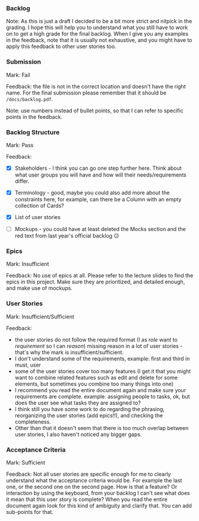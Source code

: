 ### Backlog

Note: As this is just a draft I decided to be a bit more strict and nitpick in the grading. I hope this will help you to understand what you still have to work on to get a high grade for the final backlog. When I give you any examples in the feedback, note that it is usually not exhaustive, and you might have to apply this feedback to other user stories too.


### Submission

Mark: Fail

Feedback: the file is not in the correct location and doesn't have the right name. For the final submission please remember that it should be `/docs/backlog.pdf`.

Note: use numbers instead of bullet points, so that I can refer to specific points in the feedback.


### Backlog Structure

Mark: Pass

Feedback:
- [x] Stakeholders - I think you can go one step further here. Think about what user groups you will have and how will their needs/requirements differ.
- [x] Terminology - good, maybe you could also add more about the constraints here, for example, can there be a Column with an empty collection of Cards?
- [x] List of user stories
- [ ] Mockups - you could have at least deleted the Mocks section and the red text from last year's official backlog :neutral_face:


### Epics

Mark: Insufficient

Feedback: No use of epics at all. Please refer to the lecture slides to find the epics in this project. Make sure they are prioritized, and detailed enough, and make use of mockups.


### User Stories

Mark: Insufficient/Sufficient

Feedback:
- the user stories do not follow the required format (I as *role* want to *requirement* so I can *reason*) missing reason in a lot of user stories - that's why the mark is insufficient/sufficient.
- I don't understand some of the requirements, example: first and third in must, user
- some of the user stories cover too many features (I get it that you might want to combine related features such as edit and delete for some elements, but sometimes you combine too many things into one)
-  I recommend you read the entire document again and make sure your requirements are complete. example: assigning people to tasks, ok, but does the user see what tasks they are assigned to?
-  I think still you have some work to do regarding the phrasing, reorganizing the user stories (add epics!!), and checking the completeness.
- Other than that it doesn't seem that there is too much overlap between user stories, I also haven't noticed any bigger gaps.

### Acceptance Criteria

Mark: Sufficient

Feedback:
Not all user stories are specific enough for me to clearly understand what the acceptance criteria would be. For example the last one, or the second one on the second page. How is that a feature? Or interaction by using the keyboard, from your backlog I can't see what does it mean that this user story is complete? When you read the entire document again look for this kind of ambiguity and clarify that. You can add sub-points for that.

